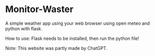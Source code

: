 # Monitor-Waster
A simple weather app using your web browser using open meteo and python with flask.

How to use:
Flask needs to be installed, then run the python file!

Note: This website was partly made by ChatGPT. 
